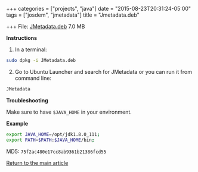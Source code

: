 +++
categories = ["projects", "java"]
date = "2015-08-23T20:31:24-05:00"
tags = ["josdem", "jmetadata"]
title = "Jmetadata.deb"

+++
File: [JMetadata.deb](https://mega.nz/#!FEh3UY5Z!pOqQyDm7poFuWeqbYOPTKnpRySMtj3YbaWz27F6sa7A) 7.0 MB

**Instructions**

1. In a terminal:

```bash
sudo dpkg -i JMetadata.deb
```

2. Go to Ubuntu Launcher and search for JMetadata or you can run it from command line:

```bash
JMetadata
```

**Troubleshooting**

Make sure to have `$JAVA_HOME` in your environment.

**Example**

```bash
export JAVA_HOME=/opt/jdk1.8.0_111;
export PATH=$PATH:$JAVA_HOME/bin;
```

MD5: `75f2ac480e17cc8ab9361b21386fcd55`

[Return to the main article](/jmetadata/jmetadata)
